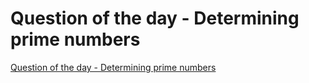 # Question of the day - Determining prime numbers
[Question of the day - Determining prime numbers](https://aiwithcloud.com/2022/09/15/question_of_the_day___determining_prime_numbers/)